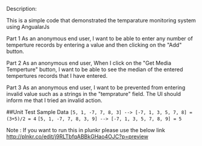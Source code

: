 
Description:

This is a simple code that demonstrated the temparature monitoring system using AngualarJs

Part 1
As an anonymous end user, I want to be able to enter any number of temperture records by entering a value and then clicking on the "Add" button.

Part 2
As an anonymous end user,  When I click on the "Get Media Temperture" button, I want to be able to see the median of the entered tempertures records that I have entered.

Part 3
As an anonymous end user, I want to be prevented from entering invalid value such as a strings in the "temprature" field.
The UI should inform me that I tried an invalid action.




##Unit Test Sample Data
`[5, 1, -7, 7, 8, 3] --> [-7, 1, 3, 5, 7, 8] = (3+5)/2 = 4`
`[5, 1, -7, 7, 8, 3, 9] --> [-7, 1, 3, 5, 7, 8, 9] = 5`


Note : If you want to run this in plunkr please use the below link
http://plnkr.co/edit/j9RLTbfqABBkGHao4OJC?p=preview




